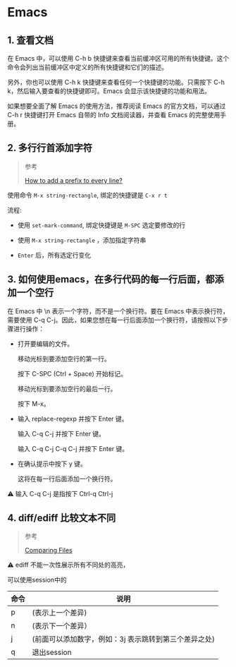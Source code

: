 # Emacs

## 1. 查看文档

在 Emacs 中，可以使用 C-h b 快捷键来查看当前缓冲区可用的所有快捷键。这个命令会列出当前缓冲区中定义的所有快捷键和它们的描述。

另外，你也可以使用 C-h k 快捷键来查看任何一个快捷键的功能。只需按下 C-h k，然后输入要查看的快捷键即可。Emacs 会显示该快捷键的功能和用法。

如果想要全面了解 Emacs 的使用方法，推荐阅读 Emacs 的官方文档，可以通过 C-h r 快捷键打开 Emacs 自带的 Info 文档阅读器，并查看 Emacs 的完整使用手册。

## 2. 多行行首添加字符

> 参考
>
> [How to add a prefix to every line?](https://emacs.stackexchange.com/questions/11/how-to-add-a-prefix-to-every-line)

使用命令 `M-x string-rectangle`, 绑定的快捷键是 `C-x r t`

流程: 

* 使用 `set-mark-command`, 绑定快捷键是 `M-SPC` 选定要修改的行

* 使用 `M-x string-rectangle` ，添加指定字符串

* `Enter` 后，所有选定行变化


## 3. 如何使用emacs，在多行代码的每一行后面，都添加一个空行

在 Emacs 中 \n 表示一个字符，而不是一个换行符。要在 Emacs 中表示换行符，需要使用 C-q C-j。因此，如果您想在每一行后面添加一个换行符，请按照以下步骤进行操作：

* 打开要编辑的文件。

	移动光标到要添加空行的第一行。

	按下 C-SPC (Ctrl + Space) 开始标记。

	移动光标到要添加空行的最后一行。

	按下 M-x。

* 输入 replace-regexp 并按下 Enter 键。

   输入 C-q C-j 并按下 Enter 键。

   输入 C-q C-j C-q C-j 并按下 Enter 键。

* 在确认提示中按下 y 键。

  这将在每一行后面添加一个换行符。
  
⚠️ 输入 C-q C-j 是指按下 Ctrl-q Ctrl-j



## 4. diff/ediff 比较文本不同

> 参考
> 
> [Comparing Files](https://www.gnu.org/software/emacs/manual/html_node/emacs/Comparing-Files.html)

 ⚠️ ediff 不能一次性展示所有不同处的高亮，
 
 可以使用session中的
 
|命令|说明|
|---|---|
|p |(表示上一个差异) |
| n|(表示下一个差异） |
| j|(前面可以添加数字，例如：3j 表示跳转到第三个差异之处)|
| q| 退出session|
 
 

